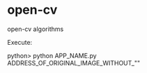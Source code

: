 # open-cv
open-cv algorithms

Execute:

python> python APP_NAME.py ADDRESS_OF_ORIGINAL_IMAGE_WITHOUT_""
